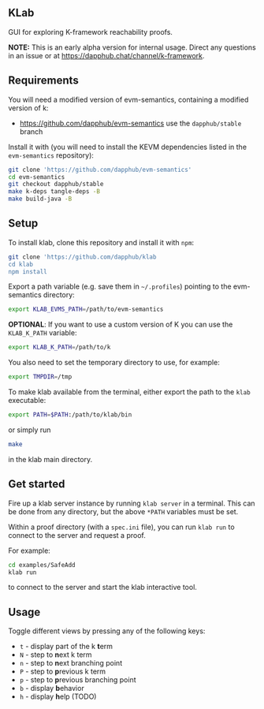 ## KLab

GUI for exploring K-framework reachability proofs.

**NOTE:** This is an early alpha version for internal usage.
Direct any questions in an issue or at <https://dapphub.chat/channel/k-framework>.

## Requirements

You will need a modified version of evm-semantics, containing a modified version of k:

-   <https://github.com/dapphub/evm-semantics> use the `dapphub/stable` branch

Install it with (you will need to install the KEVM dependencies listed in the `evm-semantics` repository):

```sh
git clone 'https://github.com/dapphub/evm-semantics'
cd evm-semantics
git checkout dapphub/stable
make k-deps tangle-deps -B
make build-java -B
```

## Setup
To install klab, clone this repository and install it with `npm`:
```sh
git clone 'https://github.com/dapphub/klab
cd klab
npm install
```

Export a path variable (e.g. save them in `~/.profiles`) pointing to the evm-semantics directory:

```sh
export KLAB_EVMS_PATH=/path/to/evm-semantics
```

**OPTIONAL**: If you want to use a custom version of K you can use the `KLAB_K_PATH` variable:

```sh
export KLAB_K_PATH=/path/to/k
```

You also need to set the temporary directory to use, for example:

```sh
export TMPDIR=/tmp
```

To make klab available from the terminal, either
export the path to the `klab` executable:

```sh
export PATH=$PATH:/path/to/klab/bin
```
or simply run 
```sh
make
```
in the klab main directory.

## Get started

Fire up a klab server instance by running `klab server` in a terminal.
This can be done from any directory, but the above `*PATH` variables must be set.

Within a proof directory (with a `spec.ini` file), you can run `klab run` to connect to the server and request a proof.

For example:

```sh
cd examples/SafeAdd
klab run
```
to connect to the server and start the klab interactive tool.

## Usage
Toggle different views by pressing any of the following keys:

* `t` - display part of the k **t**erm
* `N` - step to **n**ext k term
* `n` - step to **n**ext branching point
* `P` - step to **p**revious k term
* `p` - step to **p**revious branching point
* `b` - display **b**ehavior
* `h` - display **h**elp (TODO)
